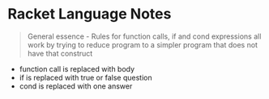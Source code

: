 # Racket Language Notes

> General essence - Rules for function calls, if and cond expressions all work by trying to reduce program to a simpler program that does not have that construct
  - function call is replaced with body
  - if is replaced with true or false question
  - cond is replaced with one answer
